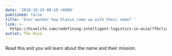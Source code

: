 ```yaml
---
date: '2018-10-29 09:19 +0800'
published: false
title: 'Ever wonder how Olasso came up with their name? '
link: >-
  https://hivelife.com/redefining-intelligent-logistics-in-asia/?fbclid=IwAR1z5rWYDfH1Q0d1IvA1Yh5GvVbYN27O4uYgoJDxnj4MhAUzSpWSAZ7wiI0
outlet: The Hive
---
```

Read this and you will learn about the name and their mission.
